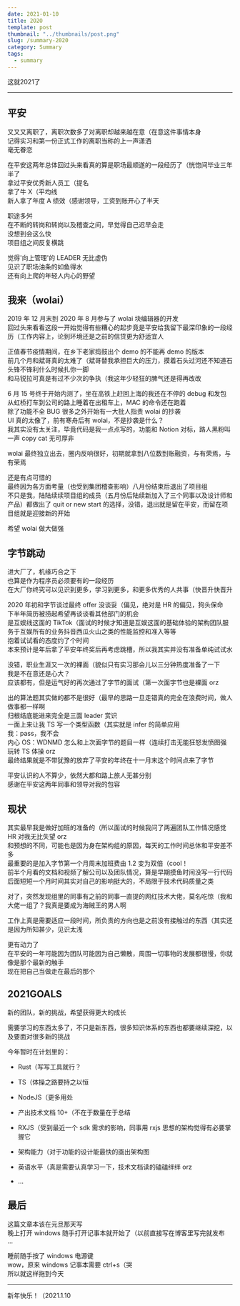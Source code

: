 ```yaml
---
date: 2021-01-10
title: 2O2O
template: post
thumbnail: "../thumbnails/post.png"
slug: /summary-2020
category: Summary
tags:
  - summary
---
```


这就2021了

---

## 平安

又又又离职了，离职次数多了对离职却越来越在意（在意这件事情本身<br />
记得实习和第一份正式工作的离职当称的上一声潇洒<br />
毫无眷恋<br />

在平安这两年总体回过头来看真的算是职场最顺遂的一段经历了（恍惚间毕业三年半了<br />
拿过平安优秀新人员工（提名<br />
拿了牛 X（平均线<br />
新人拿了年度 A 绩效（感谢领导，工资到账开心了半天<br />

职途多舛<br />
在不断的转岗和转岗以及稽查之间，早觉得自己迟早会走<br />
没想到会这么快<br />
项目组之间反复横跳<br />

觉得'向上管理'的 LEADER 无比虚伪<br />
见识了职场油条的如鱼得水<br />
还有向上爬的年轻人内心的野望

## 我来（wolai）

2019 年 12 月末到 2020 年 8 月参与了 wolai 块编辑器的开发<br />
回过头来看看这段一开始觉得有些糟心的起步竟是平安给我留下最深印象的一段经历（工作内容上，论到环境还是之前的信贷更为舒适宜人

正值春节疫情期间，在乡下老家捣鼓出个 demo 的不能再 demo 的版本<br />
前几个月和斌哥真的太难了（斌哥替我承担巨大的压力，摸着石头过河还不知道石头锋不锋利什么时候扎你一脚<br />
和马锐拉可真是有过不少次的争执（我这年少轻狂的脾气还是得再改改

6 月 15 号终于开始内测了，坐在高铁上赶回上海的我还在不停的 debug 和发包<br />
从虹桥打车到公司的路上睡着在出租车上，MAC 的命令还在跑着<br />
除了功能不全 BUG 很多之外开始有一大批人指责 wolai 的抄袭<br />
UI 真的太像了，前有寒舟后有 wolai，不是抄袭是什么？<br />
我其实没有太关注，毕竟代码是我一点点写的，功能和 Notion 对标，路人黑粉叫一声 copy cat 无可厚非

wolai 最终独立出去，圈内反响很好，初期就拿到八位数到账融资，与有荣焉，与有荣焉

还是有点可惜的<br />
最终因为各方面考量（也受到集团稽查影响）八月份结束后退出了项目组<br />
不只是我，陆陆续续项目组的成员（五月份后陆续新加入了三个同事以及设计师和产品）都做出了 quit or new start 的选择，没错，退出就是留在平安，而留在项目组就是迎接新的开始

希望 wolai 做大做强

## 字节跳动

进大厂了，机缘巧合之下<br />
也算是作为程序员必须要有的一段经历<br />
在大厂你终究可以见识到更多，学习到更多，和更多优秀的人共事（快晋升快晋升

2020 年初和字节谈过最终 offer 没谈妥（偏见，绝对是 HR 的偏见，狗头保命<br />
下半年简历被捞起希望再谈谈看其他部门的机会<br />
是互娱线这面的 TikTok（面试的时候才知道是互娱这面的基础体验的架构团队服务于互娱所有的业务抖音西瓜火山之类的性能监控和准入等等<br />
抱着试试看的态度约了个时间<br />
本来预计是年后拿了平安年终奖后再考虑跳槽，所以我其实并没有准备单纯试试水

没错，职业生涯又一次的裸面（貌似只有实习那会儿以三分钟热度准备了一下<br />
我是不在意还是心大？<br />
应该都有，但是运气好的再次通过了字节的面试（第一次面字节也是裸面 orz

出的算法题其实做的都不是很好（最早的思路一旦走错真的完全在浪费时间，做人做事都一样啊<br />
归根结底能进来完全是三面 leader 赏识<br />
一面上来让我 TS 写一个类型函数（其实就是 infer 的简单应用<br />
我：pass，我不会<br />
内心 OS：WDNMD 怎么和上次面字节的题目一样（连续打击无能狂怒发愤图强玩转 TS 体操 orz<br />
最终结果就是不带犹豫的放弃了平安的年终在十一月末这个时间点来了字节

平安认识的人不算少，依然大都和路上旅人无甚分别<br />
感谢在平安这两年同事和领导对我的包容

## 现状

其实最早我是做好加班的准备的（所以面试的时候我问了两遍团队工作情况感觉 HR 对我无比失望 orz<br />
和预想的不同，可能也是因为身在架构组的原因，每天的工作时间总体和平安差不多<br />
最重要的是加入字节第一个月周末加班费由 1.2 变为双倍（cool！<br />
前半个月看的文档和视频了解公司以及团队情况，算是早期摸鱼时间没写一行代码<br />
后面短短一个月时间其实对自己的影响挺大的，不局限于技术代码质量之类

对了，突然发现组里的同事有之前的同事一直提的网红技术大佬，莫名吃惊（我和大佬一组了？我真是要成为海贼王的男人啊

工作上真是需要适应一段时间，所负责的方向也是之前没有接触过的东西（其实还是因为所知甚少，见识太浅

更有动力了<br />
在平安的一年可能因为团队可能因为自己懒散，周围一切事物的发展都很慢，你就像是那个最新的触手<br />
现在把自己当做走在最后的那个

## 2021GOALS

新的团队，新的挑战，希望获得更大的成长

需要学习的东西太多了，不只是新东西，很多知识体系的东西也都要继续深挖，以及要面对很多新的挑战

今年暂时在计划里的：

- Rust（写写工具就行？

- TS（体操之路要持之以恒

- NodeJS（更多用处

- 产出技术文档 10+（不在于数量在于总结

- RXJS（受到最近一个 sdk 需求的影响，同事用 rxjs 思想的架构觉得有必要掌握它

- 架构能力（对于功能的设计能最快的画出架构图

- 英语水平（真是需要认真学习一下，技术文档读的磕磕绊绊 orz

- ...

## 最后

这篇文章本该在元旦那天写<br />
晚上打开 windows 随手打开记事本就开始了（以前直接写在博客里写完就发布<br />
...

睡前随手按了 windows 电源键<br />
wow，原来 windows 记事本需要 ctrl+s（哭<br />
所以就这样拖到今天

---

新年快乐！（2021.1.10
